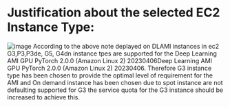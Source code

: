 # Justification about the selected EC2 Instance Type:
![image](https://user-images.githubusercontent.com/98076289/231658842-6b3d3b3a-b5a7-4fdf-add9-59fff6c06cd8.png)
According to the above note deplayed on DLAMI instances in ec2 G3,P3,P3de, G5, G4dn instance tpes are supported for the Deep Learning AMI GPU PyTorch 2.0.0 (Amazon Linux 2) 20230406Deep Learning AMI GPU PyTorch 2.0.0 (Amazon Linux 2) 20230406. Therefore G3 instance type has been chosen to provide the optimal level of requirement for the AMI and On demand instance has been chosen due to spot instance are not defaulting supported for G3 the service quota for the G3 instance should be increased to achieve this.
